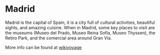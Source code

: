 # Madrid

Madrid is the capital of Spain, it is a city full of cultural activities, beautiful sights, and amazing cuisine. When in Madrid, some key places to visit are the museums (Museo del Prado, Museo Reina Sofía, Museo Thyssen), the Retiro Park, and the comercial area around Gran Vía. 

More info can be found at [wikivoyage](https://en.wikivoyage.org/wiki/Madrid)